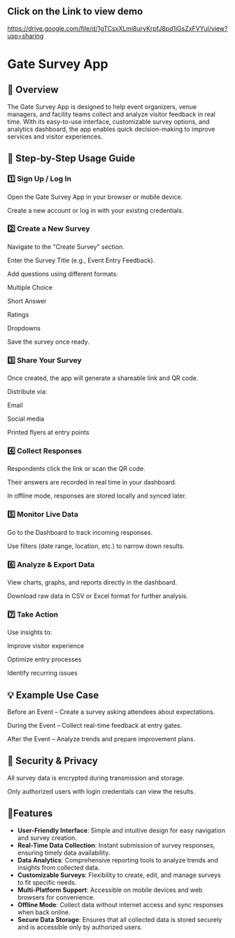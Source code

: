 ## Click on the Link to view demo 
https://drive.google.com/file/d/1gTCsxXLmi8uryKrpfJ8pd1iGsZxFVYul/view?usp=sharing

# Gate Survey App
## 📌 Overview
The Gate Survey App is designed to help event organizers, venue managers, and facility teams collect and analyze visitor feedback in real time. With its easy-to-use interface, customizable survey options, and analytics dashboard, the app enables quick decision-making to improve services and visitor experiences.


## 📖 Step-by-Step Usage Guide
### 1️⃣ Sign Up / Log In
Open the Gate Survey App in your browser or mobile device.

Create a new account or log in with your existing credentials.

### 2️⃣ Create a New Survey
Navigate to the "Create Survey" section.

Enter the Survey Title (e.g., Event Entry Feedback).

Add questions using different formats:

Multiple Choice

Short Answer

Ratings

Dropdowns

Save the survey once ready.

### 3️⃣ Share Your Survey
Once created, the app will generate a shareable link and QR code.

Distribute via:

Email

Social media

Printed flyers at entry points

### 4️⃣ Collect Responses
Respondents click the link or scan the QR code.

Their answers are recorded in real time in your dashboard.

In offline mode, responses are stored locally and synced later.

### 5️⃣ Monitor Live Data
Go to the Dashboard to track incoming responses.

Use filters (date range, location, etc.) to narrow down results.

### 6️⃣ Analyze & Export Data
View charts, graphs, and reports directly in the dashboard.

Download raw data in CSV or Excel format for further analysis.

### 7️⃣ Take Action
Use insights to:

Improve visitor experience

Optimize entry processes

Identify recurring issues

## 💡 Example Use Case
Before an Event – Create a survey asking attendees about expectations.

During the Event – Collect real-time feedback at entry gates.

After the Event – Analyze trends and prepare improvement plans.

## 🔐 Security & Privacy
All survey data is encrypted during transmission and storage.

Only authorized users with login credentials can view the results.

## 🚀Features

- **User-Friendly Interface**: Simple and intuitive design for easy navigation and survey creation.
- **Real-Time Data Collection**: Instant submission of survey responses, ensuring timely data availability.
- **Data Analytics**: Comprehensive reporting tools to analyze trends and insights from collected data.
- **Customizable Surveys**: Flexibility to create, edit, and manage surveys to fit specific needs.
- **Multi-Platform Support**: Accessible on mobile devices and web browsers for convenience.
- **Offline Mode**: Collect data without internet access and sync responses when back online.
- **Secure Data Storage**: Ensures that all collected data is stored securely and is accessible only by authorized users.







